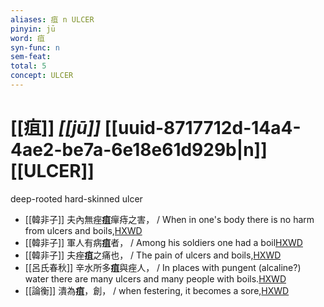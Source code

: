 ```yaml
---
aliases: 疽 n ULCER
pinyin: jū
word: 疽
syn-func: n
sem-feat: 
total: 5
concept: ULCER 
---
```

# [[疽]] *[[jū]]*  [[uuid-8717712d-14a4-4ae2-be7a-6e18e61d929b|n]] [[ULCER]]
deep-rooted hard-skinned ulcer
 - [[韓非子]] 夫內無痤**疽**癉痔之害， / When in one's body there is no harm from ulcers and boils,[HXWD](https://hxwd.org/textview.html?location=KR3c0005_tls_020-74a.2)
 - [[韓非子]] 軍人有病**疽**者， / Among his soldiers one had a boil[HXWD](https://hxwd.org/textview.html?location=KR3c0005_tls_032-75a.3)
 - [[韓非子]] 夫痤**疽**之痛也， / The pain of ulcers and boils,[HXWD](https://hxwd.org/textview.html?location=KR3c0005_tls_034-123a.2)
 - [[呂氏春秋]] 辛水所多**疽**與痤人， / In places with pungent (alcaline?) water there are many ulcers and many people with boils.[HXWD](https://hxwd.org/textview.html?location=KR3j0009_tls_003-15a.5)
 - [[論衡]] 潰為**疽**，創， / when festering, it becomes a sore,[HXWD](https://hxwd.org/textview.html?location=KR3j0080_tls_005-2a.36)